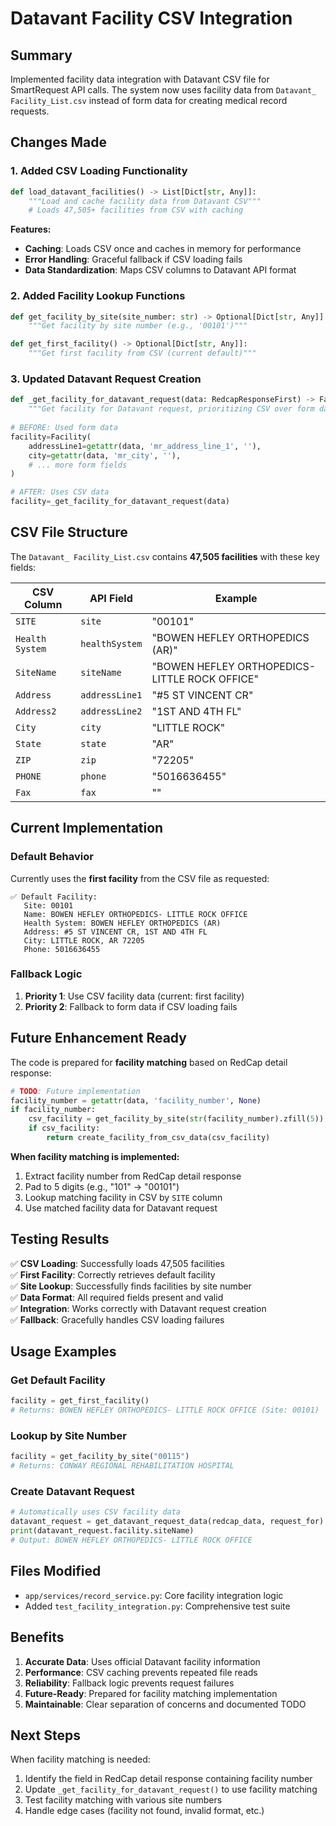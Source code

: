 # Datavant Facility CSV Integration

## Summary

Implemented facility data integration with Datavant CSV file for SmartRequest API calls. The system now uses facility data from `Datavant_ Facility_List.csv` instead of form data for creating medical record requests.

## Changes Made

### 1. Added CSV Loading Functionality

```python
def load_datavant_facilities() -> List[Dict[str, Any]]:
    """Load and cache facility data from Datavant CSV"""
    # Loads 47,505+ facilities from CSV with caching
```

**Features:**
- **Caching**: Loads CSV once and caches in memory for performance
- **Error Handling**: Graceful fallback if CSV loading fails
- **Data Standardization**: Maps CSV columns to Datavant API format

### 2. Added Facility Lookup Functions

```python
def get_facility_by_site(site_number: str) -> Optional[Dict[str, Any]]:
    """Get facility by site number (e.g., '00101')"""

def get_first_facility() -> Optional[Dict[str, Any]]:
    """Get first facility from CSV (current default)"""
```

### 3. Updated Datavant Request Creation

```python
def _get_facility_for_datavant_request(data: RedcapResponseFirst) -> Facility:
    """Get facility for Datavant request, prioritizing CSV over form data"""
    
# BEFORE: Used form data
facility=Facility(
    addressLine1=getattr(data, 'mr_address_line_1', ''),
    city=getattr(data, 'mr_city', ''),
    # ... more form fields
)

# AFTER: Uses CSV data  
facility=_get_facility_for_datavant_request(data)
```

## CSV File Structure

The `Datavant_ Facility_List.csv` contains **47,505 facilities** with these key fields:

| CSV Column | API Field | Example |
|---|---|---|
| `SITE` | `site` | "00101" |
| `Health System ` | `healthSystem` | "BOWEN HEFLEY ORTHOPEDICS (AR)" |
| `SiteName` | `siteName` | "BOWEN HEFLEY ORTHOPEDICS- LITTLE ROCK OFFICE" |
| `Address` | `addressLine1` | "#5 ST VINCENT CR" |
| `Address2` | `addressLine2` | "1ST AND 4TH FL" |
| `City` | `city` | "LITTLE ROCK" |
| `State` | `state` | "AR" |
| `ZIP` | `zip` | "72205" |
| `PHONE` | `phone` | "5016636455" |
| `Fax` | `fax` | "" |

## Current Implementation

### Default Behavior
Currently uses the **first facility** from the CSV file as requested:

```
✅ Default Facility:
   Site: 00101
   Name: BOWEN HEFLEY ORTHOPEDICS- LITTLE ROCK OFFICE
   Health System: BOWEN HEFLEY ORTHOPEDICS (AR)
   Address: #5 ST VINCENT CR, 1ST AND 4TH FL
   City: LITTLE ROCK, AR 72205
   Phone: 5016636455
```

### Fallback Logic
1. **Priority 1**: Use CSV facility data (current: first facility)
2. **Priority 2**: Fallback to form data if CSV loading fails

## Future Enhancement Ready

The code is prepared for **facility matching** based on RedCap detail response:

```python
# TODO: Future implementation
facility_number = getattr(data, 'facility_number', None)
if facility_number:
    csv_facility = get_facility_by_site(str(facility_number).zfill(5))
    if csv_facility:
        return create_facility_from_csv_data(csv_facility)
```

**When facility matching is implemented:**
1. Extract facility number from RedCap detail response
2. Pad to 5 digits (e.g., "101" → "00101")
3. Lookup matching facility in CSV by `SITE` column
4. Use matched facility data for Datavant request

## Testing Results

✅ **CSV Loading**: Successfully loads 47,505 facilities  
✅ **First Facility**: Correctly retrieves default facility  
✅ **Site Lookup**: Successfully finds facilities by site number  
✅ **Data Format**: All required fields present and valid  
✅ **Integration**: Works correctly with Datavant request creation  
✅ **Fallback**: Gracefully handles CSV loading failures  

## Usage Examples

### Get Default Facility
```python
facility = get_first_facility()
# Returns: BOWEN HEFLEY ORTHOPEDICS- LITTLE ROCK OFFICE (Site: 00101)
```

### Lookup by Site Number
```python
facility = get_facility_by_site("00115")
# Returns: CONWAY REGIONAL REHABILITATION HOSPITAL
```

### Create Datavant Request
```python
# Automatically uses CSV facility data
datavant_request = get_datavant_request_data(redcap_data, request_for)
print(datavant_request.facility.siteName)
# Output: BOWEN HEFLEY ORTHOPEDICS- LITTLE ROCK OFFICE
```

## Files Modified

- `app/services/record_service.py`: Core facility integration logic
- Added `test_facility_integration.py`: Comprehensive test suite

## Benefits

1. **Accurate Data**: Uses official Datavant facility information
2. **Performance**: CSV caching prevents repeated file reads  
3. **Reliability**: Fallback logic prevents request failures
4. **Future-Ready**: Prepared for facility matching implementation
5. **Maintainable**: Clear separation of concerns and documented TODO

## Next Steps

When facility matching is needed:
1. Identify the field in RedCap detail response containing facility number
2. Update `_get_facility_for_datavant_request()` to use facility matching
3. Test facility matching with various site numbers
4. Handle edge cases (facility not found, invalid format, etc.)